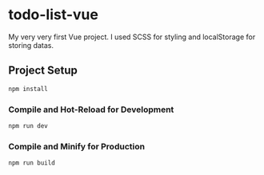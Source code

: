 # todo-list-vue
My very very first Vue project. I used SCSS for styling and localStorage for storing datas.

## Project Setup

```sh
npm install
```

### Compile and Hot-Reload for Development

```sh
npm run dev
```

### Compile and Minify for Production

```sh
npm run build
```
